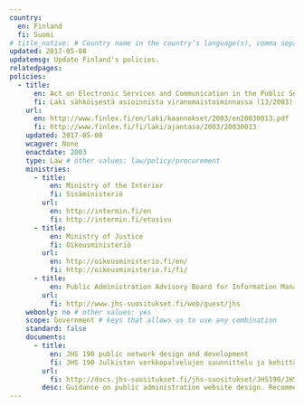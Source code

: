 ```yaml
---
country:
  en: Finland
  fi: Suomi
# title_native: # Country name in the country’s language(s), comma separated. For Switzerland: Schweiz, Suisse, Svizzera, Svizra
updated: 2017-05-08
updatemsg: Update Finland's policies.
relatedpages:
policies:
  - title:
      en: Act on Electronic Services and Communication in the Public Sector
      fi: Laki sähköisestä asioinnista viranomaistoiminnassa (13/2003)
    url:
      en: http://www.finlex.fi/en/laki/kaannokset/2003/en20030013.pdf
      fi: http://www.finlex.fi/fi/laki/ajantasa/2003/20030013
    updated: 2017-05-08
    wcagver: None
    enactdate: 2003
    type: Law # other values: law/policy/procurement
    ministries:
      - title:
          en: Ministry of the Interior
          fi: Sisäministeriö
        url:
          en: http://intermin.fi/en
          fi: http://intermin.fi/etusivu
      - title:
          en: Ministry of Justice
          fi: Oikeusministeriö
        url:
          en: http://oikeusministerio.fi/en/
          fi: http://oikeusministerio.fi/fi/
      - title:
          en: Public Administration Advisory Board for Information Management
        url:
          fi: http://www.jhs-suositukset.fi/web/guest/jhs
    webonly: no # other values: yes
    scope: Government # keys that allows us to use any combination
    standard: false
    documents:
      - title:
          en: JHS 190 public network design and development
          fi: JHS 190 Julkisten verkkopalvelujen suunnittelu ja kehittäminen
        url:
          fi: http://docs.jhs-suositukset.fi/jhs-suositukset/JHS190/JHS190.html
        desc: Guidance on public administration website design. Recommends WCAG 2.0 Level AA.
---
```

